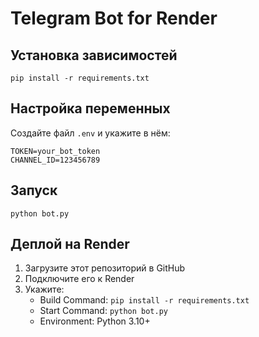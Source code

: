 # Telegram Bot for Render

## Установка зависимостей
```
pip install -r requirements.txt
```

## Настройка переменных
Создайте файл `.env` и укажите в нём:
```
TOKEN=your_bot_token
CHANNEL_ID=123456789
```

## Запуск
```
python bot.py
```

## Деплой на Render
1. Загрузите этот репозиторий в GitHub
2. Подключите его к Render
3. Укажите:
   - Build Command: `pip install -r requirements.txt`
   - Start Command: `python bot.py`
   - Environment: Python 3.10+
